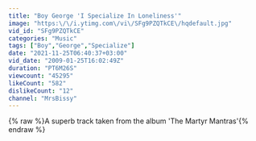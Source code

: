 ```yaml
---
title: "Boy George 'I Specialize In Loneliness'"
image: "https:\/\/i.ytimg.com\/vi\/SFg9PZQTkCE\/hqdefault.jpg"
vid_id: "SFg9PZQTkCE"
categories: "Music"
tags: ["Boy","George","Specialize"]
date: "2021-11-25T06:40:37+03:00"
vid_date: "2009-01-25T16:02:49Z"
duration: "PT6M26S"
viewcount: "45295"
likeCount: "582"
dislikeCount: "12"
channel: "MrsBissy"
---
```

{% raw %}A superb track taken from the album 'The Martyr Mantras'{% endraw %}
